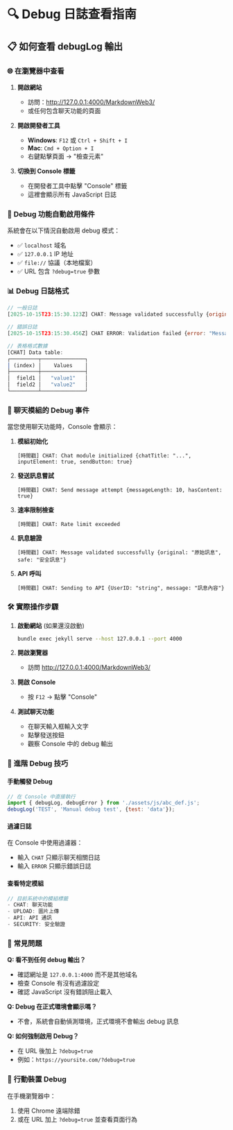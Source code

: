 # 🔍 Debug 日誌查看指南

## 📋 **如何查看 debugLog 輸出**

### 🌐 **在瀏覽器中查看**

1. **開啟網站**
   - 訪問：http://127.0.0.1:4000/MarkdownWeb3/
   - 或任何包含聊天功能的頁面

2. **開啟開發者工具**
   - **Windows**: `F12` 或 `Ctrl + Shift + I`
   - **Mac**: `Cmd + Option + I`
   - 右鍵點擊頁面 → "檢查元素"

3. **切換到 Console 標籤**
   - 在開發者工具中點擊 "Console" 標籤
   - 這裡會顯示所有 JavaScript 日誌

### 🔧 **Debug 功能自動啟用條件**

系統會在以下情況自動啟用 debug 模式：
- ✅ `localhost` 域名
- ✅ `127.0.0.1` IP 地址  
- ✅ `file://` 協議（本地檔案）
- ✅ URL 包含 `?debug=true` 參數

### 📊 **Debug 日誌格式**

```javascript
// 一般日誌
[2025-10-15T23:15:30.123Z] CHAT: Message validated successfully {original: "Hello", safe: "Hello"}

// 錯誤日誌
[2025-10-15T23:15:30.456Z] CHAT ERROR: Validation failed {error: "Message too long"}

// 表格格式數據
[CHAT] Data table:
┌─────────┬──────────────┐
│ (index) │    Values    │
├─────────┼──────────────┤
│  field1 │   "value1"   │
│  field2 │   "value2"   │
└─────────┴──────────────┘
```

### 🎯 **聊天模組的 Debug 事件**

當您使用聊天功能時，Console 會顯示：

1. **模組初始化**
   ```
   [時間戳] CHAT: Chat module initialized {chatTitle: "...", inputElement: true, sendButton: true}
   ```

2. **發送訊息嘗試**
   ```
   [時間戳] CHAT: Send message attempt {messageLength: 10, hasContent: true}
   ```

3. **速率限制檢查**
   ```
   [時間戳] CHAT: Rate limit exceeded
   ```

4. **訊息驗證**
   ```
   [時間戳] CHAT: Message validated successfully {original: "原始訊息", safe: "安全訊息"}
   ```

5. **API 呼叫**
   ```
   [時間戳] CHAT: Sending to API {UserID: "string", message: "訊息內容"}
   ```

### 🛠️ **實際操作步驟**

1. **啟動網站** (如果還沒啟動)
   ```bash
   bundle exec jekyll serve --host 127.0.0.1 --port 4000
   ```

2. **開啟瀏覽器**
   - 訪問 http://127.0.0.1:4000/MarkdownWeb3/

3. **開啟 Console**
   - 按 `F12` → 點擊 "Console"

4. **測試聊天功能**
   - 在聊天輸入框輸入文字
   - 點擊發送按鈕
   - 觀察 Console 中的 debug 輸出

### 🎨 **進階 Debug 技巧**

#### 手動觸發 Debug
```javascript
// 在 Console 中直接執行
import { debugLog, debugError } from './assets/js/abc_def.js';
debugLog('TEST', 'Manual debug test', {test: 'data'});
```

#### 過濾日誌
在 Console 中使用過濾器：
- 輸入 `CHAT` 只顯示聊天相關日誌
- 輸入 `ERROR` 只顯示錯誤日誌

#### 查看特定模組
```javascript
// 目前系統中的模組標籤
- CHAT: 聊天功能
- UPLOAD: 圖片上傳
- API: API 通訊
- SECURITY: 安全驗證
```

### 🚨 **常見問題**

**Q: 看不到任何 debug 輸出？**
- 確認網址是 `127.0.0.1:4000` 而不是其他域名
- 檢查 Console 有沒有過濾設定
- 確認 JavaScript 沒有錯誤阻止載入

**Q: Debug 在正式環境會顯示嗎？**
- 不會，系統會自動偵測環境，正式環境不會輸出 debug 訊息

**Q: 如何強制啟用 Debug？**
- 在 URL 後加上 `?debug=true`
- 例如：`https://yoursite.com/?debug=true`

### 📱 **行動裝置 Debug**

在手機瀏覽器中：
1. 使用 Chrome 遠端除錯
2. 或在 URL 加上 `?debug=true` 並查看頁面行為